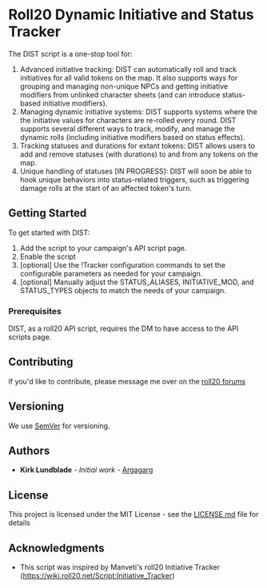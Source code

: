 # Roll20 Dynamic Initiative and Status Tracker

The DIST script is a one-stop tool for:
  1. Advanced initiative tracking: DIST can automatically roll and track initiatives for all valid tokens on the map. It also supports ways for grouping and managing non-unique NPCs and getting initiative modifiers from unlinked character sheets (and can introduce status-based initiative modifiers).
  2. Managing dynamic initiative systems: DIST supports systems where the the initiative values for characters are re-rolled every round. DIST supports several different ways to track, modify, and manage the dynamic rolls (including initiative modifiers based on status effects).
  3. Tracking statuses and durations for extant tokens: DIST allows users to add and remove statuses (with durations) to and from any tokens on the map.
  4. Unique handling of statuses [IN PROGRESS]: DIST will soon be able to hook unique behaviors into status-related triggers, such as triggering damage rolls at the start of an affected token's turn.

## Getting Started
To get started with DIST:
1. Add the script to your campaign's API script page. 
2. Enable the script
3. [optional] Use the !Tracker configuration commands to set the configurable parameters as needed for your campaign.
4. [optional] Manually adjust the STATUS_ALIASES, INITIATIVE_MOD, and STATUS_TYPES objects to match the needs of your campaign.

### Prerequisites

DIST, as a roll20 API script, requires the DM to have access to the API scripts page.


## Contributing

If you'd like to contribute, please message me over on the [roll20 forums](https://app.roll20.net/users/58729/argagarg)

## Versioning

We use [SemVer](http://semver.org/) for versioning.

## Authors

* **Kirk Lundblade** - *Initial work* - [Argagarg](https://github.com/Argagarg)


## License

This project is licensed under the MIT License - see the [LICENSE.md](LICENSE.md) file for details

## Acknowledgments

* This script was inspired by Manveti's roll20 Initiative Tracker (https://wiki.roll20.net/Script:Initiative_Tracker)
